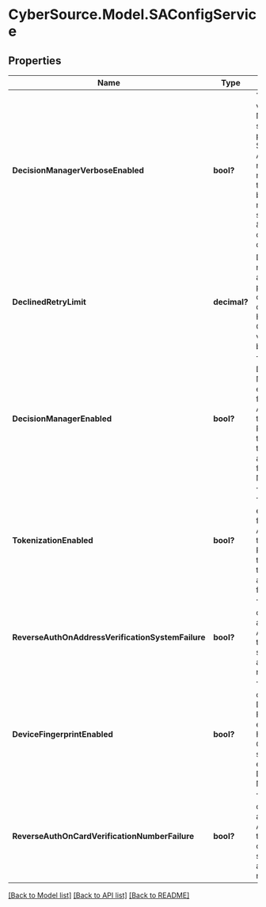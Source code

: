 # CyberSource.Model.SAConfigService
## Properties

Name | Type | Description | Notes
------------ | ------------- | ------------- | -------------
**DecisionManagerVerboseEnabled** | **bool?** | Toggles whether verbose Decision Manager results should be present in the Secure Acceptance response. As this response passes through the browser, it is recommended to set this to \&quot;false\&quot; outside of debugging. | [optional] 
**DeclinedRetryLimit** | **decimal?** | Defines the number of retries a payer is presented with on payment declines on Hosted Checkout. Valid values are between 0 and 5. | [optional] 
**DecisionManagerEnabled** | **bool?** | Toggles whether Decision Manager is enabled or not for Secure Acceptance transactions. Requires the transacting MID to be enabled and configured for Decicion Manager. | [optional] 
**TokenizationEnabled** | **bool?** | Toggles whether Tokenization is enabled or not for Secure Acceptance transactions. Requires the transacting MID to be enabled and configured for Tokenization. | [optional] 
**ReverseAuthOnAddressVerificationSystemFailure** | **bool?** | Toggles whether or not an approved Authorization that fails AVS should be automatically reversed. | [optional] 
**DeviceFingerprintEnabled** | **bool?** | Toggles whether or not fraud Device Fingerprinting is enabled on the Hosted Checkout. This simplifies enablement for Decision Manager. | [optional] 
**ReverseAuthOnCardVerificationNumberFailure** | **bool?** | Toggles whether or not an approved Authorization that fails CVN check that should be automatically reversed. | [optional] 

[[Back to Model list]](../README.md#documentation-for-models) [[Back to API list]](../README.md#documentation-for-api-endpoints) [[Back to README]](../README.md)

